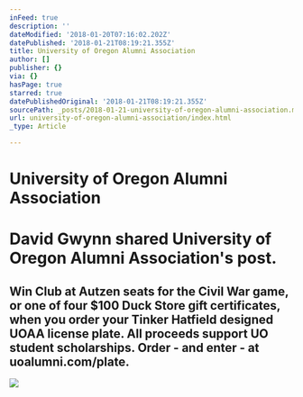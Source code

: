 ```yaml
---
inFeed: true
description: ''
dateModified: '2018-01-20T07:16:02.202Z'
datePublished: '2018-01-21T08:19:21.355Z'
title: University of Oregon Alumni Association
author: []
publisher: {}
via: {}
hasPage: true
starred: true
datePublishedOriginal: '2018-01-21T08:19:21.355Z'
sourcePath: _posts/2018-01-21-university-of-oregon-alumni-association.md
url: university-of-oregon-alumni-association/index.html
_type: Article

---
```

# University of Oregon Alumni Association

# David Gwynn shared University of Oregon Alumni Association's post.

## Win Club at Autzen seats for the Civil War game, or one of four $100 Duck Store gift certificates, when you order your Tinker Hatfield designed UOAA license plate. All proceeds support UO student scholarships. Order - and enter - at uoalumni.com/plate.

<article style=""><img src="https://scontent.xx.fbcdn.net/v/t1.0-9/22045800_10159538140555438_4467367551772856772_n.jpg?oh=dba9b0aef8ae391a3816f70537de8adb&amp;oe=5AF3A2A3" /></article>